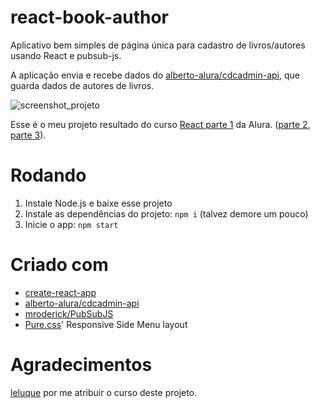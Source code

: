 # react-book-author
Aplicativo bem simples de página única para cadastro de livros/autores usando React e pubsub-js.

A aplicação envia e recebe dados do [alberto-alura/cdcadmin-api](https://github.com/alberto-alura/cdcadmin-api), que guarda dados de autores de livros.

![screenshot_projeto](https://user-images.githubusercontent.com/44736064/63740825-f25f5a00-c868-11e9-806f-0d5468b136e7.png)

Esse é o meu projeto resultado do curso [React parte 1](https://cursos.alura.com.br/course/react) da Alura. ([parte 2](https://github.com/g-otn/Instalura), [parte 3]()).

# Rodando
1. Instale Node.js e baixe esse projeto
2. Instale as dependências do projeto: `npm i` (talvez demore um pouco)
3. Inicie o app: `npm start`


# Criado com
- [create-react-app](https://github.com/facebook/create-react-app/)
- [alberto-alura/cdcadmin-api](https://github.com/alberto-alura/cdcadmin-api)
- [mroderick/PubSubJS](https://github.com/mroderick/PubSubJS)
- [Pure.css](https://purecss.io)' Responsive Side Menu layout

# Agradecimentos
[leluque](https://github.com/leluque) por me atribuir o curso deste projeto.
